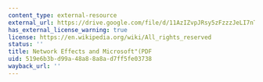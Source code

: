 ```yaml
---
content_type: external-resource
external_url: https://drive.google.com/file/d/11AzIZvpJRsy5zFzzzJeLI7nTBerYOnBd/view
has_external_license_warning: true
license: https://en.wikipedia.org/wiki/All_rights_reserved
status: ''
title: Network Effects and Microsoft"(PDF
uid: 519e6b3b-d99a-48a8-8a8a-d7ff5fe03738
wayback_url: ''
---
```

